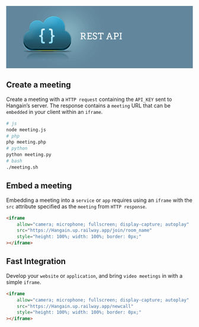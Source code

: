 [![restAPI](restAPI.png)](https://Hangain.up.railway.app/api/v1/docs)

## Create a meeting

Create a meeting with a `HTTP request` containing the `API_KEY` sent to Hangain’s server. The response contains a `meeting` URL that can be `embedded` in your client within an `iframe`.

```bash
# js
node meeting.js
# php
php meeting.php
# python
python meeting.py
# bash
./meeting.sh
```

## Embed a meeting

Embedding a meeting into a `service` or `app` requires using an `iframe` with the `src` attribute specified as the `meeting` from `HTTP response`.

```html
<iframe
    allow="camera; microphone; fullscreen; display-capture; autoplay"
    src="https://Hangain.up.railway.app/join/room_name"
    style="height: 100%; width: 100%; border: 0px;"
></iframe>
```

## Fast Integration

Develop your `website` or `application`, and bring `video meetings` in with a simple `iframe`.

```html
<iframe
    allow="camera; microphone; fullscreen; display-capture; autoplay"
    src="https://Hangain.up.railway.app/newcall"
    style="height: 100%; width: 100%; border: 0px;"
></iframe>
```
